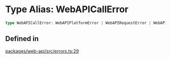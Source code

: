 # Type Alias: WebAPICallError

```ts
type WebAPICallError: WebAPIPlatformError | WebAPIRequestError | WebAPIHTTPError | WebAPIRateLimitedError;
```

## Defined in

[packages/web-api/src/errors.ts:29](https://github.com/slackapi/node-slack-sdk/blob/main/packages/web-api/src/errors.ts#L29)
